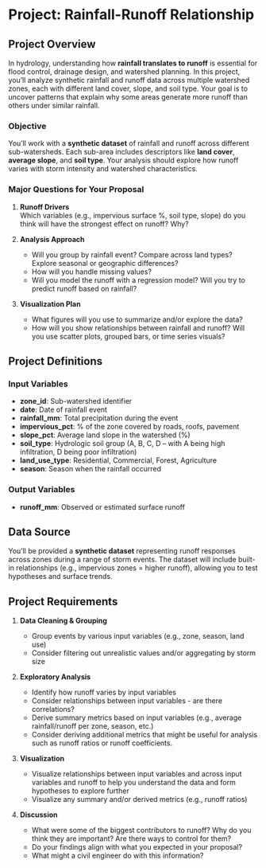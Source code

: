# **Project: Rainfall-Runoff Relationship**

## **Project Overview**
In hydrology, understanding how **rainfall translates to runoff** is essential for flood control, drainage design, and watershed planning. In this project, you’ll analyze synthetic rainfall and runoff data across multiple watershed zones, each with different land cover, slope, and soil type. Your goal is to uncover patterns that explain why some areas generate more runoff than others under similar rainfall.

### **Objective**
You’ll work with a **synthetic dataset** of rainfall and runoff across different sub-watersheds. Each sub-area includes descriptors like **land cover**, **average slope**, and **soil type**. Your analysis should explore how runoff varies with storm intensity and watershed characteristics.

### **Major Questions for Your Proposal**

1. **Runoff Drivers**  
   Which variables (e.g., impervious surface %, soil type, slope) do you think will have the strongest effect on runoff? Why?

2. **Analysis Approach**  
   - Will you group by rainfall event? Compare across land types? Explore seasonal or geographic differences?
   - How will you handle missing values?
   - Will you model the runoff with a regression model? Will you try to predict runoff based on rainfall?

3. **Visualization Plan**  
    - What figures will you use to summarize and/or explore the data?
    - How will you show relationships between rainfall and runoff? Will you use scatter plots, grouped bars, or time series visuals?

## **Project Definitions**

### **Input Variables**
- **zone_id**: Sub-watershed identifier  
- **date**: Date of rainfall event  
- **rainfall_mm**: Total precipitation during the event  
- **impervious_pct**: % of the zone covered by roads, roofs, pavement  
- **slope_pct**: Average land slope in the watershed (%)  
- **soil_type**: Hydrologic soil group (A, B, C, D – with A being high infiltration, D being poor infiltration)  
- **land_use_type**: Residential, Commercial, Forest, Agriculture  
- **season**: Season when the rainfall occurred  

### **Output Variables**
- **runoff_mm**: Observed or estimated surface runoff  

## **Data Source**
You’ll be provided a **synthetic dataset** representing runoff responses across zones during a range of storm events. The dataset will include built-in relationships (e.g., impervious zones = higher runoff), allowing you to test hypotheses and surface trends.

## **Project Requirements**

1. **Data Cleaning & Grouping**
   - Group events by various input variables (e.g., zone, season, land use)  
   - Consider filtering out unrealistic values and/or aggregating by storm size 

2. **Exploratory Analysis**
   - Identify how runoff varies by input variables
   - Consider relationships between input variables - are there correlations?
   - Derive summary metrics based on input variables (e.g., average rainfall/runoff per zone, season, etc.) 
   - Consider deriving additional metrics that might be useful for analysis such as runoff ratios or runoff coefficients.

3. **Visualization**
   - Visualize relationships between input variables and across input variables and runoff to help you understand the data and form hypotheses to explore further
   - Visualize any summary and/or derived metrics (e.g., runoff ratios) 

4. **Discussion**
   - What were some of the biggest contributors to runoff? Why do you think they are important? Are there ways to control for them?
   - Do your findings align with what you expected in your proposal?  
   - What might a civil engineer do with this information?